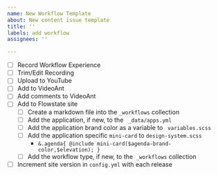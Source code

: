 ```yaml
---
name: New Workflow Template
about: New content issue template
title: ''
labels: add workflow
assignees: ''

---
```


- [ ] Record Workflow Experience
- [ ] Trim/Edit Recording
- [ ] Upload to YouTube
- [ ] Add to VideoAnt
- [ ] Add comments to VideoAnt
- [ ] Add to Flowstate site
  - [ ] Create a markdown file into the `_workflows` collection
  - [ ] Add the application, if new, to the ` _data/apps.yml`
  - [ ] Add the application brand color as a variable to ` variables.scss`
  - [ ] Add the application specific `mini-card` to `design-system.scss`
    - `&.agenda{ @include mini-card($agenda-brand-color,$elevation); } `
  - [ ] Add the workflow type, if new, to the` _workflows` collection
- [ ] Increment site version in `config.yml` with each release

